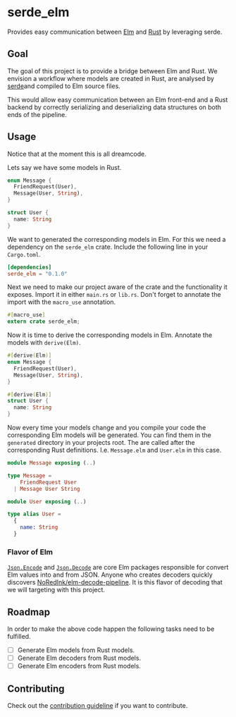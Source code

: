 # serde_elm
Provides easy communication between [Elm][elm] and [Rust][rust] by leveraging serde.

## Goal
The goal of this project is to provide a bridge between Elm and Rust. We envision a workflow where models are created in Rust, are analysed by [serde][]and compiled to Elm source files.

This would allow easy communication between an Elm front-end and a Rust backend by correctly serializing and deserializing data structures on both ends of the pipeline.

## Usage
Notice that at the moment this is all dreamcode.

Lets say we have some models in Rust.

```rust
enum Message {
  FriendRequest(User),
  Message(User, String),
}

struct User {
  name: String
}
```

We want to generated the corresponding models in Elm. For this we need a dependency on the `serde_elm` crate. Include the following line in your `Cargo.toml`.

```toml
[dependencies]
serde_elm = "0.1.0"
```

Next we need to make our project aware of the crate and the functionality it exposes. Import it in either `main.rs` or `lib.rs`. Don't forget to annotate the import with the `macro_use` annotation.

```rust
#[macro_use]
extern crate serde_elm;
```

Now it is time to derive the corresponding models in Elm. Annotate the models with `derive(Elm)`.

```rust
#[derive(Elm)]
enum Message {
  FriendRequest(User),
  Message(User, String),
}

#[derive(Elm)]
struct User {
  name: String
}
```

Now every time your models change and you compile your code the corresponding Elm models will be generated. You can find them in the `generated` directory in your projects root. The are called after the corresponding Rust definitions. I.e. `Message.elm` and `User.elm` in this case.

```elm
module Message exposing (..)

type Message =
    FriendRequest User
  | Message User String
```

```elm
module User exposing (..)

type alias User = 
  {
    name: String
  }
```

### Flavor of Elm
[`Json.Encode`][elm-encode] and [`Json.Decode`][elm-decode] are core Elm packages responsible for convert Elm values into and from JSON. Anyone who creates decoders quickly discovers [NoRedInk/elm-decode-pipeline][elm-decode-pipeline]. It is this flavor of decoding that we will targeting with this project.

## Roadmap
In order to make the above code happen the following tasks need to be fulfilled.

* [ ] Generate Elm models from Rust models.
* [ ] Generate Elm decoders from Rust models.
* [ ] Generate Elm encoders from Rust models.

## Contributing
Check out the [contribution guideline][contributing] if you want to contribute.

[elm]: http://elm-lang.org/
[rust]: https://www.rust-lang.org/en-US/
[serde]: https://serde.rs/
[contributing]: https://github.com/mijnadres/serde_elm/blob/master/CONTRIBUTING.md
[elm-encode]: http://package.elm-lang.org/packages/elm-lang/core/5.1.1/Json-Encode
[elm-decode]: http://package.elm-lang.org/packages/elm-lang/core/5.1.1/Json-Decode
[elm-decode-pipeline]: http://package.elm-lang.org/packages/NoRedInk/elm-decode-pipeline/3.0.0
